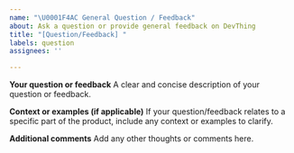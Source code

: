 ```yaml
---
name: "\U0001F4AC General Question / Feedback"
about: Ask a question or provide general feedback on DevThing
title: "[Question/Feedback] "
labels: question
assignees: ''

---
```


**Your question or feedback**
A clear and concise description of your question or feedback.

**Context or examples (if applicable)**
If your question/feedback relates to a specific part of the product, include any context or examples to clarify.

**Additional comments**
Add any other thoughts or comments here.
